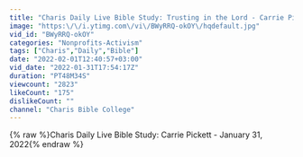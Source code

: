 ```yaml
---
title: "Charis Daily Live Bible Study: Trusting in the Lord - Carrie Pickett - January 31, 2022"
image: "https:\/\/i.ytimg.com\/vi\/BWyRRQ-okOY\/hqdefault.jpg"
vid_id: "BWyRRQ-okOY"
categories: "Nonprofits-Activism"
tags: ["Charis","Daily","Bible"]
date: "2022-02-01T12:40:57+03:00"
vid_date: "2022-01-31T17:54:17Z"
duration: "PT48M34S"
viewcount: "2823"
likeCount: "175"
dislikeCount: ""
channel: "Charis Bible College"
---
```

{% raw %}Charis Daily Live Bible Study: Carrie Pickett - January 31, 2022{% endraw %}
